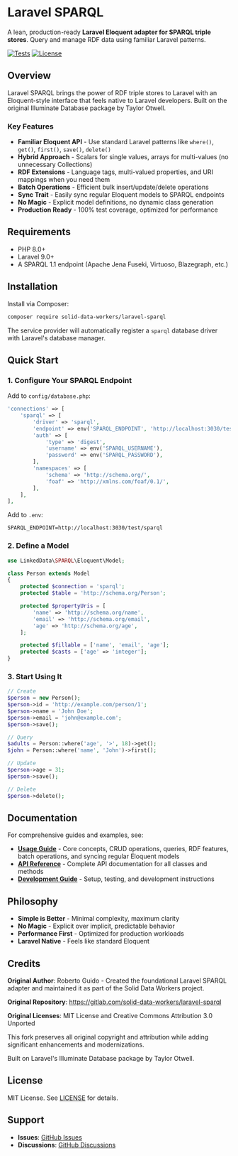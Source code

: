 # Laravel SPARQL

A lean, production-ready **Laravel Eloquent adapter for SPARQL triple stores**. Query and manage RDF data using familiar Laravel patterns.

[![Tests](https://img.shields.io/badge/tests-passing-brightgreen.svg)](tests)
[![License](https://img.shields.io/badge/license-MIT-blue.svg)](LICENSE)

## Overview

Laravel SPARQL brings the power of RDF triple stores to Laravel with an Eloquent-style interface that feels native to Laravel developers. Built on the original Illuminate Database package by Taylor Otwell.

### Key Features

- **Familiar Eloquent API** - Use standard Laravel patterns like `where()`, `get()`, `first()`, `save()`, `delete()`
- **Hybrid Approach** - Scalars for single values, arrays for multi-values (no unnecessary Collections)
- **RDF Extensions** - Language tags, multi-valued properties, and URI mappings when you need them
- **Batch Operations** - Efficient bulk insert/update/delete operations
- **Sync Trait** - Easily sync regular Eloquent models to SPARQL endpoints
- **No Magic** - Explicit model definitions, no dynamic class generation
- **Production Ready** - 100% test coverage, optimized for performance

## Requirements

- PHP 8.0+
- Laravel 9.0+
- A SPARQL 1.1 endpoint (Apache Jena Fuseki, Virtuoso, Blazegraph, etc.)

## Installation

Install via Composer:

```bash
composer require solid-data-workers/laravel-sparql
```

The service provider will automatically register a `sparql` database driver with Laravel's database manager.

## Quick Start

### 1. Configure Your SPARQL Endpoint

Add to `config/database.php`:

```php
'connections' => [
    'sparql' => [
        'driver' => 'sparql',
        'endpoint' => env('SPARQL_ENDPOINT', 'http://localhost:3030/test/sparql'),
        'auth' => [
            'type' => 'digest',
            'username' => env('SPARQL_USERNAME'),
            'password' => env('SPARQL_PASSWORD'),
        ],
        'namespaces' => [
            'schema' => 'http://schema.org/',
            'foaf' => 'http://xmlns.com/foaf/0.1/',
        ],
    ],
],
```

Add to `.env`:

```env
SPARQL_ENDPOINT=http://localhost:3030/test/sparql
```

### 2. Define a Model

```php
use LinkedData\SPARQL\Eloquent\Model;

class Person extends Model
{
    protected $connection = 'sparql';
    protected $table = 'http://schema.org/Person';

    protected $propertyUris = [
        'name' => 'http://schema.org/name',
        'email' => 'http://schema.org/email',
        'age' => 'http://schema.org/age',
    ];

    protected $fillable = ['name', 'email', 'age'];
    protected $casts = ['age' => 'integer'];
}
```

### 3. Start Using It

```php
// Create
$person = new Person();
$person->id = 'http://example.com/person/1';
$person->name = 'John Doe';
$person->email = 'john@example.com';
$person->save();

// Query
$adults = Person::where('age', '>', 18)->get();
$john = Person::where('name', 'John')->first();

// Update
$person->age = 31;
$person->save();

// Delete
$person->delete();
```

## Documentation

For comprehensive guides and examples, see:

- **[Usage Guide](docs/USAGE.md)** - Core concepts, CRUD operations, queries, RDF features, batch operations, and syncing regular Eloquent models
- **[API Reference](docs/API.md)** - Complete API documentation for all classes and methods
- **[Development Guide](docs/DEVELOPMENT.md)** - Setup, testing, and development instructions

## Philosophy

- **Simple is Better** - Minimal complexity, maximum clarity
- **No Magic** - Explicit over implicit, predictable behavior
- **Performance First** - Optimized for production workloads
- **Laravel Native** - Feels like standard Eloquent

## Credits

**Original Author**: Roberto Guido - Created the foundational Laravel SPARQL adapter and maintained it as part of the Solid Data Workers project.

**Original Repository**: https://gitlab.com/solid-data-workers/laravel-sparql

**Original Licenses**: MIT License and Creative Commons Attribution 3.0 Unported

This fork preserves all original copyright and attribution while adding significant enhancements and modernizations.

Built on Laravel's Illuminate Database package by Taylor Otwell.

## License

MIT License. See [LICENSE](LICENSE) for details.

## Support

- **Issues**: [GitHub Issues](https://github.com/YOUR1/laravel-sparql/issues)
- **Discussions**: [GitHub Discussions](https://github.com/YOUR1/laravel-sparql/discussions)
